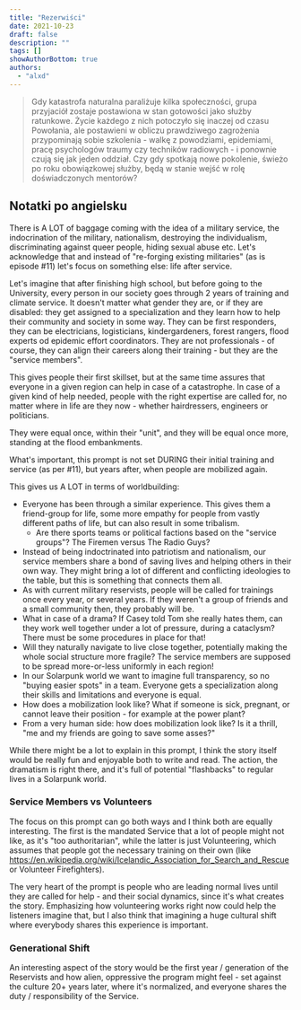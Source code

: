 ```yaml
---
title: "Rezerwiści"
date: 2021-10-23
draft: false
description: ""
tags: []
showAuthorBottom: true
authors:
  - "alxd"
---
```


> Gdy katastrofa naturalna paraliżuje kilka społeczności, grupa przyjaciół zostaje postawiona w stan gotowości jako służby ratunkowe. Życie każdego z nich potoczyło się inaczej od czasu Powołania, ale postawieni w obliczu prawdziwego zagrożenia przypominają sobie szkolenia - walkę z powodziami, epidemiami, pracę psychologów traumy czy techników radiowych - i ponownie czują się jak jeden oddział. Czy gdy spotkają nowe pokolenie, świeżo po roku obowiązkowej służby, będą w stanie wejść w rolę doświadczonych mentorów?

## Notatki po angielsku

There is A LOT of baggage coming with the idea of a military service, the indocrination of the military, nationalism, destroying the individualism, discriminating against queer people, hiding sexual abuse etc. Let's acknowledge that and instead of "re-forging existing militaries" (as is episode #11) let's focus on something else: life after service.

Let's imagine that after finishing high school, but before going to the University, every person in our society goes through 2 years of training and climate service. It doesn't matter what gender they are, or if they are disabled: they get assigned to a specialization and they learn how to help their community and society in some way. They can be first responders, they can be electricians, logisticians, kindergardeners, forest rangers, flood experts od epidemic effort coordinators. They are not professionals - of course, they can align their careers along their training - but they are the "service members".

This gives people their first skillset, but at the same time assures that everyone in a given region can help in case of a catastrophe. In case of a given kind of help needed, people with the right expertise are called for, no matter where in life are they now - whether hairdressers, engineers or politicians.

They were equal once, within their "unit", and they will be equal once more, standing at the flood embankments.

What's important, this prompt is not set DURING their initial training and service (as per #11), but years after, when people are mobilized again.

This gives us A LOT in terms of worldbuilding:

- Everyone has been through a similar experience. This gives them a friend-group for life, some more empathy for people from vastly different paths of life, but can also result in some tribalism.
  - Are there sports teams or political factions based on the "service groups"? The Firemen versus The Radio Guys?
- Instead of being indoctrinated into patriotism and nationalism, our service members share a bond of saving lives and helping others in their own way. They might bring a lot of different and conflicting ideologies to the table, but this is something that connects them all.
- As with current military reservists, people will be called for trainings once every year, or several years. If they weren't a group of friends and a small community then, they probably will be.
- What in case of a drama? If Casey told Tom she really hates them, can they work well together under a lot of pressure, during a cataclysm? There must be some procedures in place for that!
- Will they naturally navigate to live close together, potentially making the whole social structure more fragile? The service members are supposed to be spread more-or-less uniformly in each region!
- In our Solarpunk world we want to imagine full transparency, so no "buying easier spots" in a team. Everyone gets a specialization along their skills and limitations and everyone is equal.
- How does a mobilization look like? What if someone is sick, pregnant, or cannot leave their position - for example at the power plant?
- From a very human side: how does mobilization look like? Is it a thrill, "me and my friends are going to save some asses?"

While there might be a lot to explain in this prompt, I think the story itself would be really fun and enjoyable both to write and read. The action, the dramatism is right there, and it's full of potential "flashbacks" to regular lives in a Solarpunk world.

### Service Members vs Volunteers

The focus on this prompt can go both ways and I think both are equally interesting. The first is the mandated Service that a lot of people might not like, as it's "too authoritarian", while the latter is just Volunteering, which assumes that people got the necessary training on their own (like https://en.wikipedia.org/wiki/Icelandic_Association_for_Search_and_Rescue or Volunteer Firefighters).

The very heart of the prompt is people who are leading normal lives until they are called for help - and their social dynamics, since it's what creates the story. Emphasizing how volunteering works right now could help the listeners imagine that, but I also think that imagining a huge cultural shift where everybody shares this experience is important.

### Generational Shift

An interesting aspect of the story would be the first year / generation of the Reservists and how alien, oppressive the program might feel - set against the culture 20+ years later, where it's normalized, and everyone shares the duty / responsibility of the Service.